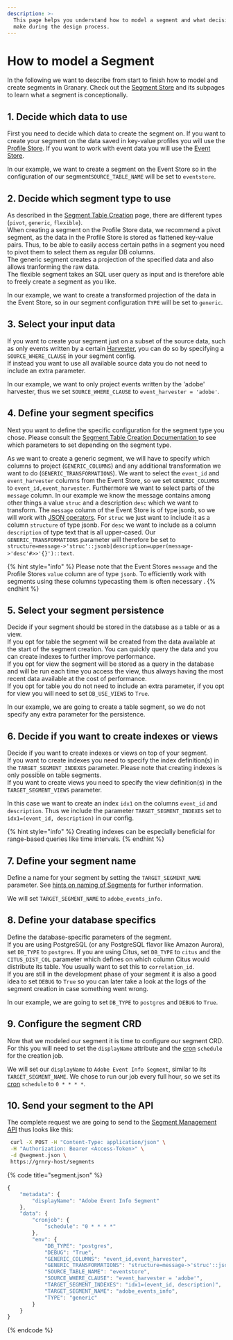 ```yaml
---
description: >-
  This page helps you understand how to model a segment and what decisions to
  make during the design process.
---
```


# How to model a Segment

In the following we want to describe from start to finish how to model and create segments in Granary. Check out the [Segment Store](../../developer-reference/dataflow/segment-store/) and its subpages to learn what a segment is conceptionally. 

## 1. Decide which data to use

First you need to decide which data to create the segment on. If you want to create your segment on the data saved in key-value profiles you will use the [Profile Store](../../developer-reference/dataflow/profile-store/). If you want to work with event data you will use the [Event Store](../../developer-reference/dataflow/event-store.md).

In our example, we want to create a segment on the Event Store so in the configuration of our segment`SOURCE_TABLE_NAME` will be set to `eventstore`.

## 2. Decide which segment type to use

As described in the [Segment Table Creation](../../developer-reference/dataflow/segment-store/segment-table-creation.md) page, there are different types \(`pivot`, `generic`,  `flexible`\).   
When creating a segment on the Profile Store data, we recommend a pivot segment, as the data in the Profile Store is stored as flattened key-value pairs. Thus, to be able to easily access certain paths in a segment you need to pivot them to select them as regular DB columns.  
The generic segment creates a projection of the specified data and also allows tranforming the raw data.  
The flexible segment takes an SQL user query as input and is therefore able to freely create a segment as you like.  
  
In our example, we want to create a transformed projection of the data in the Event Store, so in our segment configuration  `TYPE`  will be set to `generic`.

## 3. Select your input data

If you want to create your segment just on a subset of the source data, such as only events written by a certain [Harvester](../data-in/how-to-run-a-harvester/harvesters.md), you can do so by specifying a `SOURCE_WHERE_CLAUSE` in your segment config.   
If instead you want to use all available source data you do not need to include an extra parameter. 

In our example, we want to only project events written by the 'adobe' harvester, thus we set `SOURCE_WHERE_CLAUSE` to `event_harvester = 'adobe'`.

## 4. Define your segment specifics

Next you want to define the specific configuration for the segment type you chose. Please consult the [Segment Table Creation Documentation ](../../developer-reference/dataflow/segment-store/segment-table-creation.md)to see which parameters to set depending on the segment type.

As we want to create a generic segment, we will have to specify which columns to project \(`GENERIC_COLUMNS`\) and any additional transformation we want to do \(`GENERIC_TRANSFORMATIONS`\).  We want to select the `event_id` and `event_harvester` columns from the Event Store, so we set `GENERIC_COLUMNS` to `event_id,event_harvester`.  Furthermore we want to select parts of the `message` column. In our example we know the message contains among other things a value `struc` and a description `desc` which we want to transform. The `message` column of the Event Store is of type jsonb, so we will work with [JSON operators](https://www.postgresql.org/docs/current/functions-json.html). For `struc` we just want to include it as a column `structure` of type jsonb. For `desc` we want to include as a column `description` of type text that is all upper-cased.  Our `GENERIC_TRANSFORMATIONS` parameter will therefore be set to `structure=message->'struc'::jsonb|description=upper(message->'desc'#>>'{}')::text`.

{% hint style="info" %}
Please note that the Event Stores `message` and the Profile Stores `value` column are of type `jsonb`. To efficiently work with segments using these columns typecasting them is often necessary .
{% endhint %}

## 5. Select your segment persistence  

Decide if your segment should be stored in the database as a table or as a view.   
If you opt for table the segment will be created from the data available at the start of the segment creation. You can quickly query the data and you can create indexes to further improve performance.   
If you opt for view the segment will be stored as a query in the database and will be run each time you access the view, thus always having the most recent data available at the cost of performance.   
If you opt for table you do not need to include an extra parameter, if you opt for view you will need to set `DB_USE_VIEWS` to `True`.

In our example, we are going to create a table segment, so we do not specify any extra parameter for the persistence.

## 6. Decide if you want to create indexes or views

Decide if you want to create indexes or views on top of your segment.   
If you want to create indexes you need to specify the index definition\(s\) in the `TARGET_SEGMENT_INDEXES` parameter. Please note that creating indexes is only possible on table segments.  
If you want to create views you need to specify the view definition\(s\) in the `TARGET_SEGMENT_VIEWS` parameter.

In this case we want to create an index `idx1` on the columns `event_id` and `description`. Thus we include the parameter `TARGET_SEGMENT_INDEXES` set to `idx1=(event_id, description)` in our config.

{% hint style="info" %}
Creating indexes can be especially beneficial for range-based queries like time intervals.
{% endhint %}

## 7. Define your segment name

Define a name for your segment by setting the `TARGET_SEGMENT_NAME` parameter. See [hints on naming of Segments](best-practices/hints-on-naming-of-segments.md) for further information.

We will set `TARGET_SEGMENT_NAME` to `adobe_events_info`.

## 8. Define your database specifics

Define the database-specific parameters of the segment.   
If you are using PostgreSQL \(or any PostgreSQL flavor like Amazon Aurora\), set `DB_TYPE` to `postgres`.  If you are using Citus, set `DB_TYPE` to `citus` and the `CITUS_DIST_COL` parameter which defines on which column Citus would distribute its table. You usually want to set this to `correlation_id`.  
If you are still in the development phase of your segment it is also a good idea to set `DEBUG` to `True` so you can later take a look at the logs of the segment creation in case something went wrong.

In our example, we are going to set `DB_TYPE` to `postgres` and `DEBUG` to `True`.

## 9. Configure the segment CRD

Now that we modeled our segment it is time to configure our segment CRD. For this you will need to set the `displayName` attribute and the [cron](https://crontab.guru/) `schedule` for the creation job.   


We will set our `displayName` to `Adobe Event Info Segment`, similar to its `TARGET_SEGMENT_NAME`. We chose to run our job every full hour, so we set its [cron](https://crontab.guru/) `schedule` to `0 * * * *`.

## 10. Send your segment to the API

The complete request we are going to send to the [Segment Management API](../../developer-reference/api-reference/segment-management-api.md) thus looks like this:

```bash
 curl -X POST -H "Content-Type: application/json" \
 -H "Authorization: Bearer <Access-Token>" \
 -d @segment.json \
 https://grnry-host/segments
```

{% code title="segment.json" %}
```javascript
{
    "metadata": {
        "displayName": "Adobe Event Info Segment"
    },
    "data": {
        "cronjob": {
            "schedule": "0 * * * *"
        },
        "env": {
            "DB_TYPE": "postgres",
            "DEBUG": "True",
            "GENERIC_COLUMNS": "event_id,event_harvester",
            "GENERIC_TRANSFORMATIONS": "structure=message->'struc'::jsonb|description=upper(message->'desc'#>>'{}')::text",
            "SOURCE_TABLE_NAME": "eventstore",
            "SOURCE_WHERE_CLAUSE": "event_harvester = 'adobe'",
            "TARGET_SEGMENT_INDEXES": "idx1=(event_id, description)",
            "TARGET_SEGMENT_NAME": "adobe_events_info",
            "TYPE": "generic"
        }
    }
}
```
{% endcode %}



